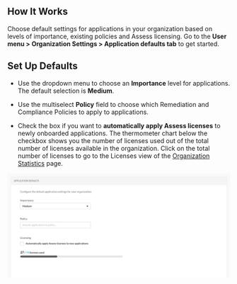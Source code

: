 <!--
title: "Applications"
description: "Overview of application settings"
tags: "Admin Organization settings applications"
-->

## How It Works 

Choose default settings for applications in your organization based on levels of importance, existing policies and Assess licensing. Go to the **User menu > Organization Settings > Application defaults tab** to get started. 

## Set Up Defaults

* Use the dropdown menu to choose an **Importance** level for applications. The default selection is **Medium**. 

* Use the multiselect **Policy** field to choose which Remediation and Compliance Policies to apply to applications.

* Check the box if you want to **automatically apply Assess licenses** to newly onboarded applications. The thermometer chart below the checkbox shows you the number of licenses used out of the total number of licenses available in the organization. Click on the total number of licenses to go to the Licenses view of the [Organization Statistics](user-reports.html#orgstats) page. 

<a href="assets/images/Application-defaults.png" rel="lightbox" title="Configuration form for Application Defaults"><img class="thumbnail" src="assets/images/Application-defaults.png"/></a>

